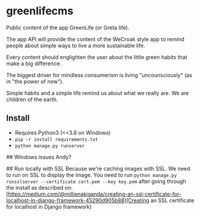 # greenlifecms

Public content of the app GreenLife (or Greta life).

The app API will provide the content of the WeCroak style app to remind people about simple ways to live a more sustainable life.

Every content should englighten the user about the little green habits that make a big difference.

The biggest driver for mindless consumerism is living "uncounsciously" (as in "the power of now").

Simple habits and a simple life remind us about what we really are. We are children of the earth.

## Install
- Requires Python3 (<=3.8 on Windows)
- `pip -r install requirements.txt`
- `python manage.py runserver`

## Windows issues
Andy?

## Run locally with SSL
Because we're caching images with SSL. We need to run on SSL to display the image. You need to run `python manage.py runsslserver --certificate cert.pem --key key.pem` after going through the install as described on: [https://medium.com/@millienakiganda/creating-an-ssl-certificate-for-localhost-in-django-framework-45290d905b88](Creating an SSL certificate for localhost in Django framework)
